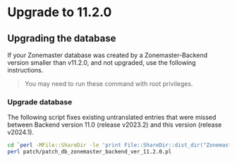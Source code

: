 # Upgrade to 11.2.0

## Upgrading the database

If your Zonemaster database was created by a Zonemaster-Backend version smaller
than v11.2.0, and not upgraded, use the following instructions.

> You may need to run these command with root privileges.

### Upgrade database

The following script fixes existing untranslated entries that were missed between 
Backend version 11.0 (release v2023.2) and this version (release v2024.1).
```sh
cd `perl -MFile::ShareDir -le 'print File::ShareDir::dist_dir("Zonemaster-Backend")'`
perl patch/patch_db_zonemaster_backend_ver_11.2.0.pl
```
